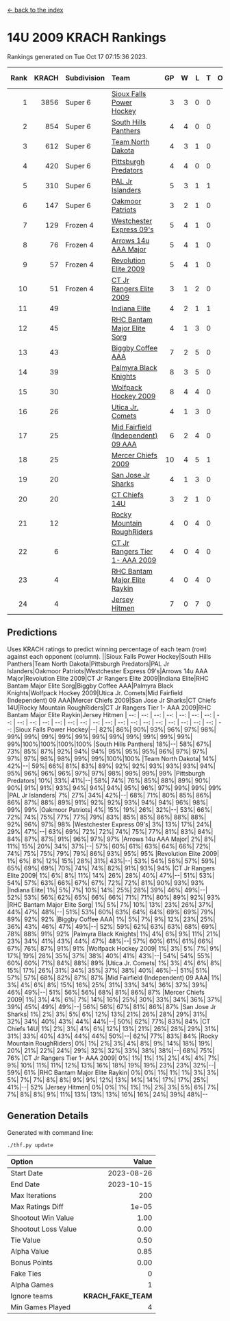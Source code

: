 [<- back to the index](readme.md)
# 14U 2009 KRACH Rankings
Rankings generated on Tue Oct 17 07:15:36 2023.

Rank|KRACH|Subdivision|Team|GP|W|L|T|OTW|OTL|SoS|Exp Wins|Win Diff
---:|---:|:---|:---|---:|---:|---:|---:|---:|---:|---:|---:|---:
1|3856|Super 6|[Sioux Falls Power Hockey](https://gamesheetstats.com/seasons/3664/teams/140999/schedule)|3|3|0|0|0|0|168|3.8|-0.0
2|854|Super 6|[South Hills Panthers](https://gamesheetstats.com/seasons/3664/teams/160166/schedule)|4|4|0|0|0|0|27|4.8|-0.0
3|612|Super 6|[Team North Dakota](https://gamesheetstats.com/seasons/3664/teams/141001/schedule)|4|3|1|0|0|0|813|3.8|-0.0
4|420|Super 6|[Pittsburgh Predators](https://gamesheetstats.com/seasons/3664/teams/140995/schedule)|4|4|0|0|0|0|13|4.9|0.0
5|310|Super 6|[PAL Jr Islanders](https://gamesheetstats.com/seasons/3664/teams/140990/schedule)|5|3|1|1|0|0|358|4.4|0.0
6|147|Super 6|[Oakmoor Patriots](https://gamesheetstats.com/seasons/3664/teams/141002/schedule)|3|2|1|0|1|0|168|2.8|-0.0
7|129|Frozen 4|[Westchester Express 09's](https://gamesheetstats.com/seasons/3664/teams/140992/schedule)|5|4|1|0|0|1|35|4.9|0.0
8|76|Frozen 4|[Arrows 14u AAA Major](https://gamesheetstats.com/seasons/3664/teams/140993/schedule)|5|4|1|0|0|0|29|4.9|0.0
9|57|Frozen 4|[Revolution Elite 2009](https://gamesheetstats.com/seasons/3664/teams/140996/schedule)|5|4|1|0|0|0|15|4.9|0.0
10|51|Frozen 4|[CT Jr Rangers Elite 2009](https://gamesheetstats.com/seasons/3664/teams/140980/schedule)|3|1|2|0|1|0|123|1.9|0.0
11|49||[Indiana Elite](https://gamesheetstats.com/seasons/3664/teams/144344/schedule)|4|2|1|1|0|0|27|3.4|0.0
12|45||[RHC Bantam Major Elite Sorg](https://gamesheetstats.com/seasons/3664/teams/140985/schedule)|4|1|3|0|0|0|161|1.9|0.0
13|43||[Biggby Coffee AAA](https://gamesheetstats.com/seasons/3664/teams/144343/schedule)|7|2|5|0|0|1|699|2.8|-0.0
14|39||[Palmyra Black Knights](https://gamesheetstats.com/seasons/3664/teams/140997/schedule)|8|3|5|0|0|0|231|3.9|0.0
15|30||[Wolfpack Hockey 2009](https://gamesheetstats.com/seasons/3664/teams/140986/schedule)|8|4|4|0|0|1|106|4.9|0.0
16|26||[Utica Jr. Comets](https://gamesheetstats.com/seasons/3664/teams/140994/schedule)|4|1|3|0|0|0|181|1.9|0.0
17|25||[Mid Fairfield (Independent) 09 AAA](https://gamesheetstats.com/seasons/3664/teams/140981/schedule)|6|2|4|0|0|0|53|2.9|0.0
18|25||[Mercer Chiefs 2009](https://gamesheetstats.com/seasons/3664/teams/140987/schedule)|10|4|5|1|1|0|104|5.4|0.0
19|20||[San Jose Jr Sharks](https://gamesheetstats.com/seasons/3664/teams/141003/schedule)|4|1|3|0|0|0|195|1.9|0.0
20|20||[CT Chiefs 14U](https://gamesheetstats.com/seasons/3664/teams/140982/schedule)|3|2|1|0|0|0|10|2.9|0.0
21|12||[Rocky Mountain RoughRiders](https://gamesheetstats.com/seasons/3664/teams/144346/schedule)|4|0|4|0|0|0|947|0.8|-0.0
22|6||[CT Jr Rangers Tier 1- AAA 2009](https://gamesheetstats.com/seasons/3664/teams/140983/schedule)|4|0|4|0|0|0|53|0.9|0.0
23|4||[RHC Bantam Major Elite Raykin](https://gamesheetstats.com/seasons/3664/teams/140989/schedule)|4|0|4|0|0|0|36|0.9|0.0
24|4||[Jersey Hitmen](https://gamesheetstats.com/seasons/3664/teams/140988/schedule)|7|0|7|0|0|0|139|0.9|0.0

## Predictions
Uses KRACH ratings to predict winning percentage of each team (row) against each opponent (column).
||Sioux Falls Power Hockey|South Hills Panthers|Team North Dakota|Pittsburgh Predators|PAL Jr Islanders|Oakmoor Patriots|Westchester Express 09's|Arrows 14u AAA Major|Revolution Elite 2009|CT Jr Rangers Elite 2009|Indiana Elite|RHC Bantam Major Elite Sorg|Biggby Coffee AAA|Palmyra Black Knights|Wolfpack Hockey 2009|Utica Jr. Comets|Mid Fairfield (Independent) 09 AAA|Mercer Chiefs 2009|San Jose Jr Sharks|CT Chiefs 14U|Rocky Mountain RoughRiders|CT Jr Rangers Tier 1- AAA 2009|RHC Bantam Major Elite Raykin|Jersey Hitmen
| --: | --: | --: | --: | --: | --: | --: | --: | --: | --: | --: | --: | --: | --: | --: | --: | --: | --: | --: | --: | --: | --: | --: | --: | --: 
|Sioux Falls Power Hockey|--| 82%| 86%| 90%| 93%| 96%| 97%| 98%| 99%| 99%| 99%| 99%| 99%| 99%| 99%| 99%| 99%| 99%| 99%| 99%|100%|100%|100%|100%
|South Hills Panthers| 18%|--| 58%| 67%| 73%| 85%| 87%| 92%| 94%| 94%| 95%| 95%| 95%| 96%| 97%| 97%| 97%| 97%| 98%| 98%| 99%| 99%|100%|100%
|Team North Dakota| 14%| 42%|--| 59%| 66%| 81%| 83%| 89%| 92%| 92%| 93%| 93%| 93%| 94%| 95%| 96%| 96%| 96%| 97%| 97%| 98%| 99%| 99%| 99%
|Pittsburgh Predators| 10%| 33%| 41%|--| 58%| 74%| 76%| 85%| 88%| 89%| 90%| 90%| 91%| 91%| 93%| 94%| 94%| 94%| 95%| 96%| 97%| 99%| 99%| 99%
|PAL Jr Islanders|  7%| 27%| 34%| 42%|--| 68%| 71%| 80%| 85%| 86%| 86%| 87%| 88%| 89%| 91%| 92%| 92%| 93%| 94%| 94%| 96%| 98%| 99%| 99%
|Oakmoor Patriots|  4%| 15%| 19%| 26%| 32%|--| 53%| 66%| 72%| 74%| 75%| 77%| 77%| 79%| 83%| 85%| 85%| 86%| 88%| 88%| 92%| 96%| 97%| 98%
|Westchester Express 09's|  3%| 13%| 17%| 24%| 29%| 47%|--| 63%| 69%| 72%| 72%| 74%| 75%| 77%| 81%| 83%| 84%| 84%| 87%| 87%| 91%| 96%| 97%| 97%
|Arrows 14u AAA Major|  2%|  8%| 11%| 15%| 20%| 34%| 37%|--| 57%| 60%| 61%| 63%| 64%| 66%| 72%| 74%| 75%| 75%| 79%| 79%| 86%| 93%| 95%| 95%
|Revolution Elite 2009|  1%|  6%|  8%| 12%| 15%| 28%| 31%| 43%|--| 53%| 54%| 56%| 57%| 59%| 65%| 69%| 69%| 70%| 74%| 74%| 82%| 91%| 93%| 94%
|CT Jr Rangers Elite 2009|  1%|  6%|  8%| 11%| 14%| 26%| 28%| 40%| 47%|--| 51%| 53%| 54%| 57%| 63%| 66%| 67%| 67%| 72%| 72%| 81%| 90%| 93%| 93%
|Indiana Elite|  1%|  5%|  7%| 10%| 14%| 25%| 28%| 39%| 46%| 49%|--| 52%| 53%| 56%| 62%| 65%| 66%| 66%| 71%| 71%| 80%| 89%| 92%| 93%
|RHC Bantam Major Elite Sorg|  1%|  5%|  7%| 10%| 13%| 23%| 26%| 37%| 44%| 47%| 48%|--| 51%| 53%| 60%| 63%| 64%| 64%| 69%| 69%| 79%| 89%| 92%| 92%
|Biggby Coffee AAA|  1%|  5%|  7%|  9%| 12%| 23%| 25%| 36%| 43%| 46%| 47%| 49%|--| 52%| 59%| 62%| 63%| 63%| 68%| 69%| 78%| 88%| 91%| 92%
|Palmyra Black Knights|  1%|  4%|  6%|  9%| 11%| 21%| 23%| 34%| 41%| 43%| 44%| 47%| 48%|--| 57%| 60%| 61%| 61%| 66%| 67%| 76%| 87%| 91%| 91%
|Wolfpack Hockey 2009|  1%|  3%|  5%|  7%|  9%| 17%| 19%| 28%| 35%| 37%| 38%| 40%| 41%| 43%|--| 54%| 54%| 55%| 60%| 60%| 71%| 84%| 88%| 89%
|Utica Jr. Comets|  1%|  3%|  4%|  6%|  8%| 15%| 17%| 26%| 31%| 34%| 35%| 37%| 38%| 40%| 46%|--| 51%| 51%| 57%| 57%| 68%| 82%| 87%| 87%
|Mid Fairfield (Independent) 09 AAA|  1%|  3%|  4%|  6%|  8%| 15%| 16%| 25%| 31%| 33%| 34%| 36%| 37%| 39%| 46%| 49%|--| 51%| 56%| 56%| 68%| 81%| 86%| 87%
|Mercer Chiefs 2009|  1%|  3%|  4%|  6%|  7%| 14%| 16%| 25%| 30%| 33%| 34%| 36%| 37%| 39%| 45%| 49%| 49%|--| 56%| 56%| 67%| 81%| 86%| 87%
|San Jose Jr Sharks|  1%|  2%|  3%|  5%|  6%| 12%| 13%| 21%| 26%| 28%| 29%| 31%| 32%| 34%| 40%| 43%| 44%| 44%|--| 50%| 62%| 77%| 83%| 84%
|CT Chiefs 14U|  1%|  2%|  3%|  4%|  6%| 12%| 13%| 21%| 26%| 28%| 29%| 31%| 31%| 33%| 40%| 43%| 44%| 44%| 50%|--| 62%| 77%| 83%| 84%
|Rocky Mountain RoughRiders|  0%|  1%|  2%|  3%|  4%|  8%|  9%| 14%| 18%| 19%| 20%| 21%| 22%| 24%| 29%| 32%| 32%| 33%| 38%| 38%|--| 68%| 75%| 76%
|CT Jr Rangers Tier 1- AAA 2009|  0%|  1%|  1%|  1%|  2%|  4%|  4%|  7%|  9%| 10%| 11%| 11%| 12%| 13%| 16%| 18%| 19%| 19%| 23%| 23%| 32%|--| 59%| 61%
|RHC Bantam Major Elite Raykin|  0%|  0%|  1%|  1%|  1%|  3%|  3%|  5%|  7%|  7%|  8%|  8%|  9%|  9%| 12%| 13%| 14%| 14%| 17%| 17%| 25%| 41%|--| 52%
|Jersey Hitmen|  0%|  0%|  1%|  1%|  1%|  2%|  3%|  5%|  6%|  7%|  7%|  8%|  8%|  9%| 11%| 13%| 13%| 13%| 16%| 16%| 24%| 39%| 48%|--

## Generation Details

Generated with command line:
```
./thf.py update
```

| Option | Value |
| :----- | ----: |
| Start Date | 2023-08-26 |
| End Date | 2023-10-15 |
| Max Iterations | 200 |
| Max Ratings Diff | 1e-05 |
| Shootout Win Value | 1.00 |
| Shootout Loss Value | 0.00 |
| Tie Value | 0.50 |
| Alpha Value | 0.85 |
| Bonus Points | 0.00 |
| Fake Ties | 0 |
| Alpha Games | 1 |
| Ignore teams | __KRACH_FAKE_TEAM__ |
| Min Games Played | 4 |

